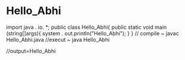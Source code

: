 # Hello_Abhi

   import java . io. *;
   public class Hello_Abhi{
   public static void main (string[]args){
   system . out.println("Hello_Abhi");
   }
   }
   // compile ~ javac Hello_Abhi.java
   //execut ~ java Hello_Abhi
   
  //output=Hello_Abhi
  
